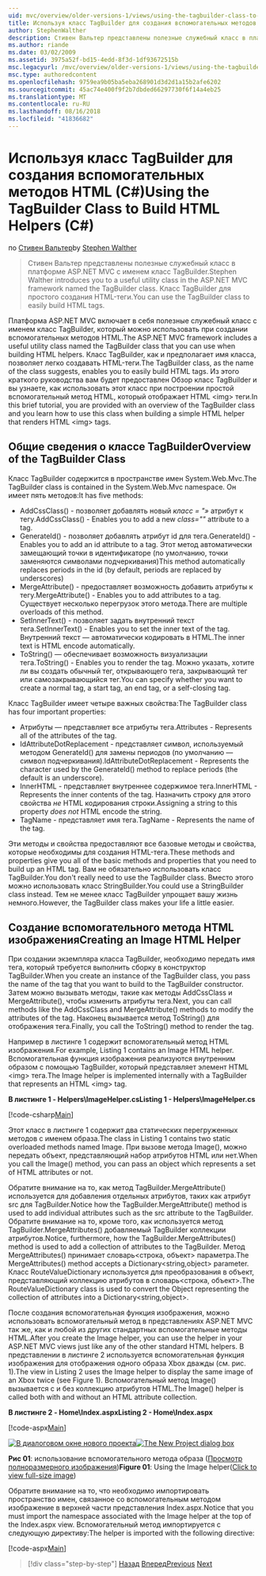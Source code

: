 ```yaml
---
uid: mvc/overview/older-versions-1/views/using-the-tagbuilder-class-to-build-html-helpers-cs
title: Используя класс TagBuilder для создания вспомогательных методов HTML (C#) | Документация Майкрософт
author: StephenWalther
description: Стивен Вальтер представлены полезные служебный класс в платформе ASP.NET MVC с именем класс TagBuilder. Можно легко использовать класс TagBuilder для...
ms.author: riande
ms.date: 03/02/2009
ms.assetid: 3975a52f-bd15-4edd-8f3d-1df93672515b
msc.legacyurl: /mvc/overview/older-versions-1/views/using-the-tagbuilder-class-to-build-html-helpers-cs
msc.type: authoredcontent
ms.openlocfilehash: 9759ea9b05ba5eba268901d3d2d1a15b2afe6202
ms.sourcegitcommit: 45ac74e400f9f2b7dbded66297730f6f14a4eb25
ms.translationtype: MT
ms.contentlocale: ru-RU
ms.lasthandoff: 08/16/2018
ms.locfileid: "41836682"
---
```

<a name="using-the-tagbuilder-class-to-build-html-helpers-c"></a><span data-ttu-id="3f8f4-104">Используя класс TagBuilder для создания вспомогательных методов HTML (C#)</span><span class="sxs-lookup"><span data-stu-id="3f8f4-104">Using the TagBuilder Class to Build HTML Helpers (C#)</span></span>
====================
<span data-ttu-id="3f8f4-105">по [Стивен Вальтер](https://github.com/StephenWalther)</span><span class="sxs-lookup"><span data-stu-id="3f8f4-105">by [Stephen Walther](https://github.com/StephenWalther)</span></span>

> <span data-ttu-id="3f8f4-106">Стивен Вальтер представлены полезные служебный класс в платформе ASP.NET MVC с именем класс TagBuilder.</span><span class="sxs-lookup"><span data-stu-id="3f8f4-106">Stephen Walther introduces you to a useful utility class in the ASP.NET MVC framework named the TagBuilder class.</span></span> <span data-ttu-id="3f8f4-107">Класс TagBuilder для простого создания HTML-теги.</span><span class="sxs-lookup"><span data-stu-id="3f8f4-107">You can use the TagBuilder class to easily build HTML tags.</span></span>


<span data-ttu-id="3f8f4-108">Платформа ASP.NET MVC включает в себя полезные служебный класс с именем класс TagBuilder, который можно использовать при создании вспомогательных методов HTML.</span><span class="sxs-lookup"><span data-stu-id="3f8f4-108">The ASP.NET MVC framework includes a useful utility class named the TagBuilder class that you can use when building HTML helpers.</span></span> <span data-ttu-id="3f8f4-109">Класс TagBuilder, как и предполагает имя класса, позволяет легко создавать HTML-теги.</span><span class="sxs-lookup"><span data-stu-id="3f8f4-109">The TagBuilder class, as the name of the class suggests, enables you to easily build HTML tags.</span></span> <span data-ttu-id="3f8f4-110">Из этого краткого руководства вам будет предоставлен Обзор класс TagBuilder и вы узнаете, как использовать этот класс при построении простой вспомогательный метод HTML, который отображает HTML &lt;img&gt; теги.</span><span class="sxs-lookup"><span data-stu-id="3f8f4-110">In this brief tutorial, you are provided with an overview of the TagBuilder class and you learn how to use this class when building a simple HTML helper that renders HTML &lt;img&gt; tags.</span></span>

## <a name="overview-of-the-tagbuilder-class"></a><span data-ttu-id="3f8f4-111">Общие сведения о классе TagBuilder</span><span class="sxs-lookup"><span data-stu-id="3f8f4-111">Overview of the TagBuilder Class</span></span>

<span data-ttu-id="3f8f4-112">Класс TagBuilder содержится в пространстве имен System.Web.Mvc.</span><span class="sxs-lookup"><span data-stu-id="3f8f4-112">The TagBuilder class is contained in the System.Web.Mvc namespace.</span></span> <span data-ttu-id="3f8f4-113">Он имеет пять методов:</span><span class="sxs-lookup"><span data-stu-id="3f8f4-113">It has five methods:</span></span>

- <span data-ttu-id="3f8f4-114">AddCssClass() - позволяет добавлять новый *класс = "»* атрибут к тегу.</span><span class="sxs-lookup"><span data-stu-id="3f8f4-114">AddCssClass() - Enables you to add a new *class=""* attribute to a tag.</span></span>
- <span data-ttu-id="3f8f4-115">GenerateId() - позволяет добавлять атрибут id для тега.</span><span class="sxs-lookup"><span data-stu-id="3f8f4-115">GenerateId() - Enables you to add an id attribute to a tag.</span></span> <span data-ttu-id="3f8f4-116">Этот метод автоматически замещающий точки в идентификаторе (по умолчанию, точки заменяются символами подчеркивания)</span><span class="sxs-lookup"><span data-stu-id="3f8f4-116">This method automatically replaces periods in the id (by default, periods are replaced by underscores)</span></span>
- <span data-ttu-id="3f8f4-117">MergeAttribute() - предоставляет возможность добавить атрибуты к тегу.</span><span class="sxs-lookup"><span data-stu-id="3f8f4-117">MergeAttribute() - Enables you to add attributes to a tag.</span></span> <span data-ttu-id="3f8f4-118">Существует несколько перегрузок этого метода.</span><span class="sxs-lookup"><span data-stu-id="3f8f4-118">There are multiple overloads of this method.</span></span>
- <span data-ttu-id="3f8f4-119">SetInnerText() - позволяет задать внутренний текст тега.</span><span class="sxs-lookup"><span data-stu-id="3f8f4-119">SetInnerText() - Enables you to set the inner text of the tag.</span></span> <span data-ttu-id="3f8f4-120">Внутренний текст — автоматически кодировать в HTML.</span><span class="sxs-lookup"><span data-stu-id="3f8f4-120">The inner text is HTML encode automatically.</span></span>
- <span data-ttu-id="3f8f4-121">ToString() — обеспечивает возможность визуализации тега.</span><span class="sxs-lookup"><span data-stu-id="3f8f4-121">ToString() - Enables you to render the tag.</span></span> <span data-ttu-id="3f8f4-122">Можно указать, хотите ли вы создать обычный тег, открывающего тега, закрывающий тег или самозакрывающийся тег.</span><span class="sxs-lookup"><span data-stu-id="3f8f4-122">You can specify whether you want to create a normal tag, a start tag, an end tag, or a self-closing tag.</span></span>
  

<span data-ttu-id="3f8f4-123">Класс TagBuilder имеет четыре важных свойства:</span><span class="sxs-lookup"><span data-stu-id="3f8f4-123">The TagBuilder class has four important properties:</span></span>

- <span data-ttu-id="3f8f4-124">Атрибуты — представляет все атрибуты тега.</span><span class="sxs-lookup"><span data-stu-id="3f8f4-124">Attributes - Represents all of the attributes of the tag.</span></span>
- <span data-ttu-id="3f8f4-125">IdAttributeDotReplacement - представляет символ, используемый методом GenerateId() для замены периодов (по умолчанию — символ подчеркивания).</span><span class="sxs-lookup"><span data-stu-id="3f8f4-125">IdAttributeDotReplacement - Represents the character used by the GenerateId() method to replace periods (the default is an underscore).</span></span>
- <span data-ttu-id="3f8f4-126">InnerHTML - представляет внутреннее содержимое тега.</span><span class="sxs-lookup"><span data-stu-id="3f8f4-126">InnerHTML - Represents the inner contents of the tag.</span></span> <span data-ttu-id="3f8f4-127">Назначить строку для этого свойства *не* HTML кодирования строки.</span><span class="sxs-lookup"><span data-stu-id="3f8f4-127">Assigning a string to this property *does not* HTML encode the string.</span></span>
- <span data-ttu-id="3f8f4-128">TagName - представляет имя тега.</span><span class="sxs-lookup"><span data-stu-id="3f8f4-128">TagName - Represents the name of the tag.</span></span>

<span data-ttu-id="3f8f4-129">Эти методы и свойства предоставляют все базовые методы и свойства, которые необходимы для создания HTML-тега.</span><span class="sxs-lookup"><span data-stu-id="3f8f4-129">These methods and properties give you all of the basic methods and properties that you need to build up an HTML tag.</span></span> <span data-ttu-id="3f8f4-130">Вам не обязательно использовать класс TagBuilder.</span><span class="sxs-lookup"><span data-stu-id="3f8f4-130">You don't really need to use the TagBuilder class.</span></span> <span data-ttu-id="3f8f4-131">Вместо этого можно использовать класс StringBuilder.</span><span class="sxs-lookup"><span data-stu-id="3f8f4-131">You could use a StringBuilder class instead.</span></span> <span data-ttu-id="3f8f4-132">Тем не менее класс TagBuilder упрощает вашу жизнь немного.</span><span class="sxs-lookup"><span data-stu-id="3f8f4-132">However, the TagBuilder class makes your life a little easier.</span></span>

## <a name="creating-an-image-html-helper"></a><span data-ttu-id="3f8f4-133">Создание вспомогательного метода HTML изображения</span><span class="sxs-lookup"><span data-stu-id="3f8f4-133">Creating an Image HTML Helper</span></span>

<span data-ttu-id="3f8f4-134">При создании экземпляра класса TagBuilder, необходимо передать имя тега, который требуется выполнить сборку в конструктор TagBuilder.</span><span class="sxs-lookup"><span data-stu-id="3f8f4-134">When you create an instance of the TagBuilder class, you pass the name of the tag that you want to build to the TagBuilder constructor.</span></span> <span data-ttu-id="3f8f4-135">Затем можно вызывать методы, такие как методы AddCssClass и MergeAttribute(), чтобы изменить атрибуты тега.</span><span class="sxs-lookup"><span data-stu-id="3f8f4-135">Next, you can call methods like the AddCssClass and MergeAttribute() methods to modify the attributes of the tag.</span></span> <span data-ttu-id="3f8f4-136">Наконец вызывается метод ToString() для отображения тега.</span><span class="sxs-lookup"><span data-stu-id="3f8f4-136">Finally, you call the ToString() method to render the tag.</span></span>

<span data-ttu-id="3f8f4-137">Например в листинге 1 содержит вспомогательный метод HTML изображения.</span><span class="sxs-lookup"><span data-stu-id="3f8f4-137">For example, Listing 1 contains an Image HTML helper.</span></span> <span data-ttu-id="3f8f4-138">Вспомогательная функция изображения реализуются внутренним образом с помощью TagBuilder, который представляет элемент HTML &lt;img&gt; тега.</span><span class="sxs-lookup"><span data-stu-id="3f8f4-138">The Image helper is implemented internally with a TagBuilder that represents an HTML &lt;img&gt; tag.</span></span>

<span data-ttu-id="3f8f4-139">**В листинге 1 - Helpers\ImageHelper.cs**</span><span class="sxs-lookup"><span data-stu-id="3f8f4-139">**Listing 1 - Helpers\ImageHelper.cs**</span></span>

[!code-csharp[Main](using-the-tagbuilder-class-to-build-html-helpers-cs/samples/sample1.cs)]

<span data-ttu-id="3f8f4-140">Этот класс в листинге 1 содержит два статических перегруженных методов с именем образа.</span><span class="sxs-lookup"><span data-stu-id="3f8f4-140">The class in Listing 1 contains two static overloaded methods named Image.</span></span> <span data-ttu-id="3f8f4-141">При вызове метода Image(), можно передать объект, представляющий набор атрибутов HTML или нет.</span><span class="sxs-lookup"><span data-stu-id="3f8f4-141">When you call the Image() method, you can pass an object which represents a set of HTML attributes or not.</span></span>

<span data-ttu-id="3f8f4-142">Обратите внимание на то, как метод TagBuilder.MergeAttribute() используется для добавления отдельных атрибутов, таких как атрибут src для TagBuilder.</span><span class="sxs-lookup"><span data-stu-id="3f8f4-142">Notice how the TagBuilder.MergeAttribute() method is used to add individual attributes such as the src attribute to the TagBuilder.</span></span> <span data-ttu-id="3f8f4-143">Обратите внимание на то, кроме того, как используется метод TagBuilder.MergeAttributes() добавляемый TagBuilder коллекции атрибутов.</span><span class="sxs-lookup"><span data-stu-id="3f8f4-143">Notice, furthermore, how the TagBuilder.MergeAttributes() method is used to add a collection of attributes to the TagBuilder.</span></span> <span data-ttu-id="3f8f4-144">Метод MergeAttributes() принимает словарь&lt;строка, объект&gt; параметра.</span><span class="sxs-lookup"><span data-stu-id="3f8f4-144">The MergeAttributes() method accepts a Dictionary&lt;string,object&gt; parameter.</span></span> <span data-ttu-id="3f8f4-145">Класс RouteValueDictionary используется для преобразования в объект, представляющий коллекцию атрибутов в словарь&lt;строка, объект&gt;.</span><span class="sxs-lookup"><span data-stu-id="3f8f4-145">The RouteValueDictionary class is used to convert the Object representing the collection of attributes into a Dictionary&lt;string,object&gt;.</span></span>

<span data-ttu-id="3f8f4-146">После создания вспомогательная функция изображения, можно использовать вспомогательный метод в представлениях ASP.NET MVC так же, как и любой из других стандартных вспомогательные методы HTML.</span><span class="sxs-lookup"><span data-stu-id="3f8f4-146">After you create the Image helper, you can use the helper in your ASP.NET MVC views just like any of the other standard HTML helpers.</span></span> <span data-ttu-id="3f8f4-147">В представлении в листинге 2 используется вспомогательная функция изображения для отображения одного образа Xbox дважды (см. рис. 1).</span><span class="sxs-lookup"><span data-stu-id="3f8f4-147">The view in Listing 2 uses the Image helper to display the same image of an Xbox twice (see Figure 1).</span></span> <span data-ttu-id="3f8f4-148">Вспомогательный метод Image() вызывается с и без коллекцию атрибутов HTML.</span><span class="sxs-lookup"><span data-stu-id="3f8f4-148">The Image() helper is called both with and without an HTML attribute collection.</span></span>

<span data-ttu-id="3f8f4-149">**В листинге 2 - Home\Index.aspx**</span><span class="sxs-lookup"><span data-stu-id="3f8f4-149">**Listing 2 - Home\Index.aspx**</span></span>

[!code-aspx[Main](using-the-tagbuilder-class-to-build-html-helpers-cs/samples/sample2.aspx)]


<span data-ttu-id="3f8f4-150">[![В диалоговом окне нового проекта](using-the-tagbuilder-class-to-build-html-helpers-cs/_static/image1.jpg)](using-the-tagbuilder-class-to-build-html-helpers-cs/_static/image1.png)</span><span class="sxs-lookup"><span data-stu-id="3f8f4-150">[![The New Project dialog box](using-the-tagbuilder-class-to-build-html-helpers-cs/_static/image1.jpg)](using-the-tagbuilder-class-to-build-html-helpers-cs/_static/image1.png)</span></span>

<span data-ttu-id="3f8f4-151">**Рис 01**: использование вспомогательного метода образа ([Просмотр полноразмерного изображения](using-the-tagbuilder-class-to-build-html-helpers-cs/_static/image2.png))</span><span class="sxs-lookup"><span data-stu-id="3f8f4-151">**Figure 01**: Using the Image helper([Click to view full-size image](using-the-tagbuilder-class-to-build-html-helpers-cs/_static/image2.png))</span></span>


<span data-ttu-id="3f8f4-152">Обратите внимание на то, что необходимо импортировать пространство имен, связанное со вспомогательным методом изображение в верхней части представления Index.aspx.</span><span class="sxs-lookup"><span data-stu-id="3f8f4-152">Notice that you must import the namespace associated with the Image helper at the top of the Index.aspx view.</span></span> <span data-ttu-id="3f8f4-153">Вспомогательный метод импортируется с следующую директиву:</span><span class="sxs-lookup"><span data-stu-id="3f8f4-153">The helper is imported with the following directive:</span></span>

[!code-aspx[Main](using-the-tagbuilder-class-to-build-html-helpers-cs/samples/sample3.aspx)]

> [!div class="step-by-step"]
> <span data-ttu-id="3f8f4-154">[Назад](creating-custom-html-helpers-cs.md)
> [Вперед](creating-page-layouts-with-view-master-pages-cs.md)</span><span class="sxs-lookup"><span data-stu-id="3f8f4-154">[Previous](creating-custom-html-helpers-cs.md)
[Next](creating-page-layouts-with-view-master-pages-cs.md)</span></span>
